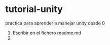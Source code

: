 # tutorial-unity
practica para aprender a manejar unity desde 0

1. Escribir en el fichero readme.md
2. 
